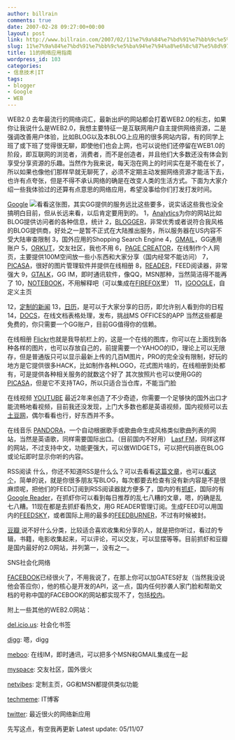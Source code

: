 ```yaml
---
author: billrain
comments: true
date: 2007-02-28 09:27:00+00:00
layout: post
link: http://www.billrain.com/2007/02/11%e7%9a%84%e7%bd%91%e7%bb%9c%e5%ba%94%e7%94%a8%e6%8c%87%e5%8d%97/
slug: 11%e7%9a%84%e7%bd%91%e7%bb%9c%e5%ba%94%e7%94%a8%e6%8c%87%e5%8d%97
title: 11的网络应用指南
wordpress_id: 103
categories:
- 信息技术|IT
tags:
- blogger
- Google
- WEB
---
```


WEB2.0 去年最流行的网络词汇，最新出炉的网站都会打着WEB2.0的标志，如果你让我说什么是WEB2.0，我想主要特征一是互联网用户自主提供网络资源，二是强调改善用户体验，比如BLOG以及本BLOG上应用的很多网站内容，有的同学上班了或下班了觉得很无聊，即使他们也会上网，也可以说他们还停留在WEB1.0的阶段，即互联网的浏览者，消费者，而不是创造者，并且他们大多数还没有体会到享受分享资源的乐趣。当然作为我来说，每天泡在网上的时间实在是不能在长了，所以如果也像他们那样早就无聊死了，必须不定期主动发掘网络资源才能活下去，也许有点夸张，但是不得不承认网络的确是在改变人类的生活方式。下面为大家介绍一些我体验过的还算有点意思的网络应用，希望没事给你们打发打发时间。

[Google](http://www.google.com)
[![](http://bp2.blogger.com/_lAHIYwHGO4A/ReVSxo5Z3FI/AAAAAAAABIs/LUhfKQ5D8-M/s400/Snap1.jpg)](http://bp2.blogger.com/_lAHIYwHGO4A/ReVSxo5Z3FI/AAAAAAAABIs/LUhfKQ5D8-M/s1600-h/Snap1.jpg)看看这张图，其实GG提供的服务远比这些要多，说实话这些我也没全搞明白目前，但从长远来看，以后肯定要用到的。
1，[Analytics](https://www.google.com/analytics/home/?hl=zh-CN)为你的网站比如BLOG提供访问者的各种信息，统计
2，[BLOGGER](http://www.blogger.com/)，非常优秀或者说符合我风格的BLOG提供商，好处之一是暂不正式在大陆推出服务，所以服务器在US内容不受大陆审查限制
3，国外应用的Shopping Search Engine
4，[GMAIL](http://mail.google.com/mail)，GG通用账户
5，[ORKUT](http://www.orkut.com/)，交友社区，我也不用
6，[PAGE CREATOR](http://pages.google.com/)，在线制作个人网页，主要提供100M空间放一些小东西和大家分享（国内经常不能访问）
7，[PICASA](http://picasaweb.google.com/)，很好的图片管理软件并提供在线相册
8，[READER](http://www.google.com/reader/)，FEED阅读器，非常强大
9，[GTALK](http://www.google.com/talk/service/GoogleTalk?hl=zh-CN)，GG IM，即时通讯软件，像QQ，MSN那种，当然简洁得不能再了
10，[NOTEBOOK](http://www.google.com/notebook/?hl=zh-CN)，不用解释吧（可以集成在[FIREFOX](http://www.mozilla.org.cn/)里）
11，[IGOOGLE](http://www.google.com/ig?source=gama)，自定义主页

12，[定制的新闻](http://www.google.com/newsalerts)
13，[日历](http://www.google.com/calendar)，是可以于大家分享的日历，即允许别人看到你的日程
14，[DOCS](http://docs.google.com/)，在线文档表格处理，发布，挑战MS OFFICES的APP
当然这些都是免费的，你只需要一个GG账户，目前GG值得你的信赖。

在线相册
[Flickr](http://www.flickr.com/)也就是我导航栏上的，这是一个在线的图库，你可以在上面找到各种各样的图片，也可以存放自己的，前提需要一个YAHOO的ID，理论上可以无限存，但是普通版只可以显示最新上传的几百M图片，PRO的完全没有限制，好玩的地方是它提供很多HACK，比如制作各种LOGO，花式图片啥的，在线相册到处都有，可是提供各种相关服务的就数这个好了
其次放照片也可以使用GG的[PICASA](http://picasa.google.com)，但是它不支持TAG，所以只适合当仓库，不能当门脸

在线视频
[YOUTUBE](http://www.youtube.com/) 最近2年来创造了不少奇迹，你需要一个足够快的国外出口才能流畅地看视频，目前我还没发现，上门大多数也都是英语视频，国内视频可以去[土豆网](http://www.tudou.com/)，偶尔看看也行，好东西并不多。

在线音乐
[PANDORA](http://www.pandora.com/)，一个自动根据歌手或歌曲命生成风格类似歌曲列表的网站，当然是英语歌，同样需要国际出口。（目前国内不好用）
[Lasf FM](http://cn.last.fm/)，同样这样的网站，不过支持中文，功能更强大，可以做WIDGETS，可以把代码嵌在BLOG或论坛即时显示你听的内容。

RSS阅读
什么，你还不知道RSS是什么么？可以去看看[这篇文章](http://www.yeeyan.com/articles/view/huahua/699)，也可以[看这个](http://11wblog.blogspot.com/2007/05/rss.html)，简单的说，就是你很多朋友写BLOG，每次都要去检查有没有新内容是不是很麻烦呢，把他们的FEED订阅到RSS阅读器就方便多了，国内的有[抓虾](http://www.zhuaxia.com/)，国际的有[Google Reader](http://www.google.com/reader)，在抓虾你可以看到每日推荐的乱七八糟的文章，嗯，的确是乱七八糟。11现在都是去抓虾看热文，用G READER管理订阅。生成FEED可以用国内的[FEEDSKY](http://www.feedsky.com/)，或者国际上用的最多的[FEEDBURNER](http://www.feedburner.com/)，不过有时候被封。

[豆瓣 ](http://www.douban.com/)说不好什么分类，比较适合喜欢收集和分享的人，就是把你听过，看过的专辑，书籍，电影收集起来，可以评论，可以交友，可以显摆等等。目前抓虾和豆瓣是国内最好的2.0网站，并列第一，没有之一。

SNS社会化网络

[FACEBOOK](http://www.facebook.com/)已经很火了，不用我说了，在那上你可以加GATES好友（当然我没说他会答应你），他的核心是开发的API，这一点，国内任何抄袭人家门脸和帮助文档的号称中国的FACEBOOK的网站都实现不了，包括[校内](http://www.xiaonei.com)。

附上一些其他的WEB2.0网站：

[del.icio.us](http://del.icio.us/): 社会化书签

[digg](http://digg.com/): 嗯，digg

[meboo](http://wwwm.meebo.com/index-zh-CN.html): 在线IM，即时通讯，可以把多个MSN和GMAIL集成在一起

[myspace](http://www.myspace.cn/): 交友社区，国外很火

[netvibes](http://www.netvibes.com/): 定制主页，GG和MSN都提供类似功能

[techmeme](http://www.techmeme.com/): IT博客

[twitter](http://twitter.com/): 最近很火的网络新应用

先写这点，有空我再更新
Latest update: 05/11/07
